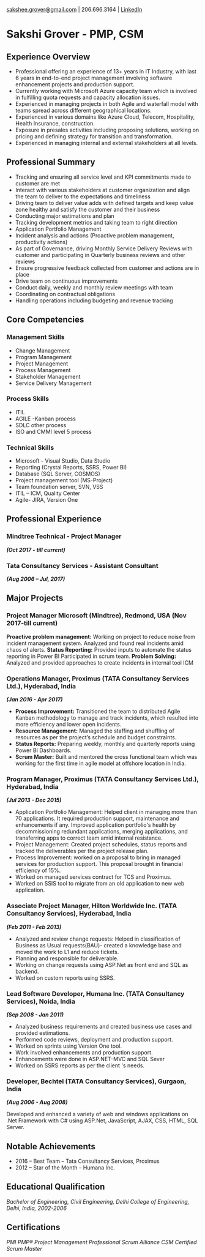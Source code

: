 sakshee.grover@gmail.com | 206.696.3164 | [LinkedIn](https://www.linkedin.com/in/sakshi-grover-1539068/)
# Sakshi Grover - PMP, CSM


## Experience Overview
* Professional offering an experience of 13+ years in IT Industry, with last 6 years in end-to-end project management involving software enhancement projects and production support.
* Currently working with Microsoft Azure capacity team which is involved in fulfilling quota requests and capacity allocation issues.
* Experienced in managing projects in both Agile and waterfall model with teams spread across different geographical locations.
* Experienced in various domains like Azure Cloud, Telecom, Hospitality, Health Insurance, construction.
* Exposure in presales activities including proposing solutions, working on pricing and defining strategy for transition and transformation.
* Experienced in managing internal and external stakeholders at all levels.

## Professional Summary
*  Tracking and ensuring all service level and KPI commitments made to customer are met
*  Interact with various stakeholders at customer organization and align the team to deliver to the expectations and timeliness
*  Driving team to deliver value adds with defined targets and keep value zone healthy and satisfy the customer and their business
*  Conducting major estimations and plan
*  Tracking development metrics and taking team to right direction
*  Application Portfolio Management
*  Incident analysis and actions (Proactive problem management, productivity actions)
*  As part of Governance, driving Monthly Service Delivery Reviews with customer and participating in Quarterly business reviews and other reviews
*  Ensure progressive feedback collected from customer and actions are in place
*  Drive team on continuous improvements
*  Conduct daily, weekly and monthly review meetings with team
*  Coordinating on contractual obligations
*  Handling operations including budgeting and revenue tracking

## Core Competencies

### Management Skills
* Change Management
* Program Management
* Project Management
* Process Management
* Stakeholder Management
* Service Delivery Management

### Process Skills
* ITIL
* AGILE -Kanban process
* SDLC other process
* ISO and CMMI level 5 process

### Technical Skills
* Microsoft - Visual Studio, Data Studio
* Reporting (Crystal Reports, SSRS, Power BI)
* Database (SQL Server, COSMOS)
* Project management tool (MS-Project)
* Team foundation server, SVN, VSS
* ITIL – ICM, Quality Center
* Agile- JIRA, Version One

## Professional Experience

### Mindtree Technical - Project Manager
***(Oct 2017 - till current)***

### Tata Consultancy Services - Assistant Consultant
***(Aug 2006 – Jul, 2017)***


## Major Projects
### Project Manager Microsoft (Mindtree), Redmond, USA (Nov 2017-till current)
**Proactive problem management:** Working on project to reduce noise from incident management system. Analyzed and found real incidents amid chaos of alerts.
**Status Reporting:** Provided inputs to automate the status reporting in Power BI Participated in scrum team.
**Problem Solving:** Analyzed and provided approaches to create incidents in internal tool ICM

### Operations Manager, Proximus (TATA Consultancy Services Ltd.), Hyderabad, India
***(Jan 2016 - Apr 2017)***
* **Process Improvement:** Transitioned the team to distributed Agile Kanban methodology to manage and track incidents, which resulted into more efficiency and lower open incidents.
* **Resource Management:** Managed the staffing and shuffling of resources as per the project’s schedule and budget constraints.
* **Status Reports:** Preparing weekly, monthly and quarterly reports using Power BI Dashboards.
* **Scrum Master:** Built and mentored the cross functional team which was working for the first time in agile model at offshore location in India.

### Program Manager, Proximus (TATA Consultancy Services Ltd.), Hyderabad, India
***(Jul 2013 - Dec 2015)***
* Application Portfolio Management: Helped client in managing more than 70 applications. It required production support, maintenance and enhancements if any. Improved application portfolio&#39;s health by decommissioning redundant applications, merging applications, and transferring apps to correct team amid internal resistance.
* Project Management: Created project schedules, status reports and tracked the deliverables per the project release plan.
* Process Improvement: worked on a proposal to bring in managed services for production support. This proposal brought in financial efficiency of 15%.
* Worked on managed services contract for TCS and Proximus.
* Worked on SSIS tool to migrate from an old application to new web application.

### Associate Project Manager, Hilton Worldwide Inc. (TATA Consultancy Services), Hyderabad, India
***(Feb 2011 - Feb 2013)***
* Analyzed and review change requests: Helped in classification of Business as Usual requests(BAU)- created a knowledge base and moved the work to L1 and reduce tickets.
* Planning and responsible for deliverable.
* Working on change requests using ASP.Net as front end and SQL as backend.
* Worked on custom reports using SSRS.

### Lead Software Developer, Humana Inc. (TATA Consultancy Services), Noida, India
***(Sep 2008 - Jan 2011)***
* Analyzed business requirements and created business use cases and provided estimations.
* Performed code reviews, deployment and production support.
* Worked on sprints using Version One tool.
* Work involved enhancements and production support.
* Enhancements were done in ASP.NET-MVC and SQL Sever
* Worked on SSRS reports as per the client &#39;s needs.

### Developer, Bechtel (TATA Consultancy Services), Gurgaon, India
***(Aug 2006 - Aug 2008)***

Developed and enhanced a variety of web and windows applications on .Net Framework with C# using ASP.Net, JavaScript, AJAX, CSS, HTML, SQL Server.

## Notable Achievements
* 2016 – Best Team – Tata Consultancy Services, Proximus
* 2012 – Star of the Month – Humana Inc.

## Educational Qualification
*Bachelor of Engineering, Civil Engineering, Delhi College of Engineering, Delhi, India, 2002-2006*

## Certifications
*PMI PMP® Project Management Professional*
*Scrum Alliance CSM Certified Scrum Master*
